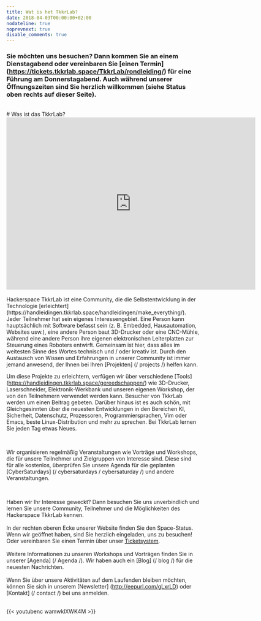 ```yaml
---
title: Wat is het TkkrLab?
date: 2018-04-03T00:00:00+02:00
nodateline: true
noprevnext: true
disable_comments: true
---
```


<!--- <div style="background: white;margin: 5px;padding:10px;border: 4px dashed #CCCCCC;">
<strong>Corona measures:</strong><p>
Currently all restrictions have been lifted, check the <a href="/corona">corona</a> page for more information. 
</div> --->

### Sie möchten uns besuchen? Dann kommen Sie an einem Dienstagabend oder vereinbaren Sie [einen Termin] (https://tickets.tkkrlab.space/TkkrLab/rondleiding/) für eine Führung am Donnerstagabend. Auch während unserer Öffnungszeiten sind Sie herzlich willkommen (siehe Status oben rechts auf dieser Seite).
<br/>
# Was ist das TkkrLab?

<iframe src="https://www.google.com/maps/embed?pb=!4v1634670153920!6m8!1m7!1sCAoSLEFGMVFpcE52SzBOTVVDbzk2WURFRFliemwxRkExUHctbXdiMTRid1UwRERL!2m2!1d52.2164307!2d6.820549499999999!3f300.2381792567585!4f-10.856918622841675!5f0.4000000000000002" width="650" height="450" style="border:0;" allowfullscreen="" loading="lazy"></iframe>

<br/>

<br />
Hackerspace TkkrLab ist eine Community, die die Selbstentwicklung in der Technologie [erleichtert](https://handleidingen.tkkrlab.space/handleidingen/make_everything/). Jeder Teilnehmer hat sein eigenes Interessengebiet. Eine Person kann hauptsächlich mit Software befasst sein (z. B. Embedded, Hausautomation, Websites usw.), eine andere Person baut 3D-Drucker oder eine CNC-Mühle, während eine andere Person ihre eigenen elektronischen Leiterplatten zur Steuerung eines Roboters entwirft. Gemeinsam ist hier, dass alles im weitesten Sinne des Wortes technisch und / oder kreativ ist. Durch den Austausch von Wissen und Erfahrungen in unserer Community ist immer jemand anwesend, der Ihnen bei Ihren [Projekten] (/ projects /) helfen kann.

<br>

Um diese Projekte zu erleichtern, verfügen wir über verschiedene [Tools] (https://handleidingen.tkkrlab.space/gereedschappen/) wie 3D-Drucker, Laserschneider, Elektronik-Werkbank und unseren eigenen Workshop, der von den Teilnehmern verwendet werden kann. Besucher von TkkrLab werden um einen Beitrag gebeten. Darüber hinaus ist es auch schön, mit Gleichgesinnten über die neuesten Entwicklungen in den Bereichen KI, Sicherheit, Datenschutz, Prozessoren, Programmiersprachen, Vim oder Emacs, beste Linux-Distribution und mehr zu sprechen. Bei TkkrLab lernen Sie jeden Tag etwas Neues.

<br>

Wir organisieren regelmäßig Veranstaltungen wie Vorträge und Workshops, die für unsere Teilnehmer und Zielgruppen von Interesse sind. Diese sind für alle kostenlos, überprüfen Sie unsere Agenda für die geplanten [CyberSaturdays] (/ cybersaturdays / cybersaturday /) und andere Veranstaltungen.

<br>

Haben wir Ihr Interesse geweckt? Dann besuchen Sie uns unverbindlich und lernen Sie unsere Community, Teilnehmer und die Möglichkeiten des Hackerspace TkkrLab kennen.
<br />
<br />
In der rechten oberen Ecke unserer Website finden Sie den Space-Status. Wenn wir geöffnet haben, sind Sie herzlich eingeladen, uns zu besuchen! Oder vereinbaren Sie einen Termin über unser [Ticketsystem](https://tickets.tkkrlab.space/TkkrLab/rondleiding/).
<br />
<br />
Weitere Informationen zu unseren Workshops und Vorträgen finden Sie in unserer [Agenda] (/ Agenda /). Wir haben auch ein [Blog] (/ blog /) für die neuesten Nachrichten.
<br />
<br />
Wenn Sie über unsere Aktivitäten auf dem Laufenden bleiben möchten, können Sie sich in unserem [Newsletter] (http://eepurl.com/gLxrLD) oder [Kontakt] (/ contact /) bei uns anmelden.
<br />
<br />

{{< youtubenc wamwklXWK4M >}}
